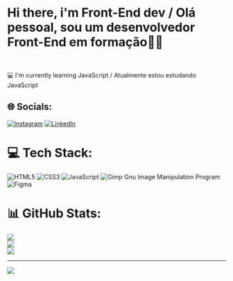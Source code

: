 
<h1>Hi there, i'm Front-End dev / Olá pessoal, sou um desenvolvedor Front-End em formação🤚🏻</h1>
<br>

💻 I'm currently learning JavaScript / Atualmente estou estudando JavaScript

## 🌐 Socials:
[![Instagram](https://img.shields.io/badge/Instagram-%23E4405F.svg?logo=Instagram&logoColor=white)](https://instagram.com/_ismaelcezar) [![LinkedIn](https://img.shields.io/badge/LinkedIn-%230077B5.svg?logo=linkedin&logoColor=white)](https://linkedin.com/in/IsmaelCezar) 

# 💻 Tech Stack:
![HTML5](https://img.shields.io/badge/html5-%23E34F26.svg?style=flat&logo=html5&logoColor=white) 
![CSS3](https://img.shields.io/badge/css3-%231572B6.svg?style=flat&logo=css3&logoColor=white) 
![JavaScript](https://img.shields.io/badge/javascript-%23323330.svg?style=flat&logo=javascript&logoColor=%23F7DF1E) ![Gimp Gnu Image Manipulation Program](https://img.shields.io/badge/Gimp-657D8B?style=flat&logo=gimp&logoColor=FFFFFF) 	![Figma](https://img.shields.io/badge/figma-%23F24E1E.svg?style=flat&logo=figma&logoColor=white)
# 📊 GitHub Stats:
![](https://github-readme-stats.vercel.app/api?username=ismaelczar&theme=dark&hide_border=false&include_all_commits=false&count_private=false)<br/>
![](https://github-readme-streak-stats.herokuapp.com/?user=ismaelczar&theme=dark&hide_border=false)<br/>
![](https://github-readme-stats.vercel.app/api/top-langs/?username=ismaelczar&theme=dark&hide_border=false&include_all_commits=false&count_private=false&layout=compact)

---
[![](https://visitcount.itsvg.in/api?id=ismaelczar&icon=0&color=0)](https://visitcount.itsvg.in)

<!-- Proudly created with GPRM ( https://gprm.itsvg.in ) -->
